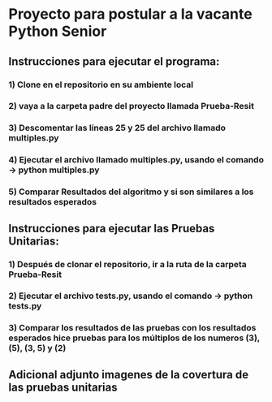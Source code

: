 # Proyecto para postular a la vacante Python Senior

## Instrucciones para ejecutar el programa:

### 1) Clone en el repositorio en su ambiente local

### 2) vaya a la carpeta padre del proyecto llamada Prueba-Resit

### 3) Descomentar las líneas 25 y 25 del archivo llamado multiples.py

### 4) Ejecutar el archivo llamado multiples.py, usando el comando → python multiples.py

### 5) Comparar Resultados del algoritmo y si son similares a los resultados esperados


## Instrucciones para ejecutar las Pruebas Unitarias:

### 1) Después de clonar el repositorio, ir a la ruta de la carpeta Prueba-Resit

### 2) Ejecutar el archivo tests.py, usando el comando → python tests.py

### 3) Comparar los resultados de las pruebas con los resultados esperados hice pruebas para los múltiplos de los numeros (3), (5), (3, 5) y (2)


## Adicional adjunto imagenes de la covertura de las pruebas unitarias